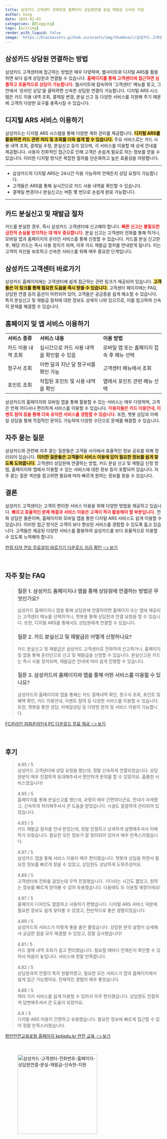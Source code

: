 ```yaml
---
title: 삼성카드 고객센터 전화번호 홈페이지 상담원연결 분실 재발급 신속한 지원
author: bing
date: 2025-02-03
categories: [Blogging]
tags: [writing]
render_with_liquid: false
image: 'https://blackassets.github.io/assets/img/thumbnail/삼성카드-고객센터-전화번호-홈페이지-상담원연결-분실-재발급-신속한-지원.webp'
---
```



<h2 id='삼성카드 상담원 연결하는 방법'>삼성카드 상담원 연결하는 방법</h2>

<p>삼성카드 고객센터에 접근하는 방법은 매우 다양하며, 웹사이트와 디지털 ARS를 활용하면 보다 쉽게 상담원과 연결될 수 있습니다. <b><span style="color: #ee2323;">홈페이지를 통해 고객센터에 접근하면 심플하고 효율적으로 상담이 가능합니다.</span></b> 웹사이트에 접속하여 '고객센터' 메뉴를 찾고, 그 안에서 '온라인 상담'을 클릭하면 신속한 상담원 연결이 가능합니다. 디지털 ARS 시스템은 카드 이용 내역 조회, 결제일 변경, 분실 신고 등 다양한 서비스를 지원해 주기 때문에 고객의 다양한 요구를 충족시킬 수 있습니다.</p>

<h2 id='디지털 ARS 서비스 이용하기'>디지털 ARS 서비스 이용하기</h2>

<p>삼성카드는 디지털 ARS 시스템을 통해 다양한 계좌 관리를 제공합니다. <b><span style="background-color: #ffe066;">디지털 ARS를 활용하면 카드 관련 처리 및 조회를 더욱 쉽게 할 수 있습니다.</span></b> 주요 서비스로는 카드 사용 내역 조회, 결제일 수정, 분실신고 등이 있으며, 각 서비스를 이용할 때 상세 안내를 제공합니다. 사용자 친화적인 접근으로 인해 고객은 손쉽게 필요로 하는 정보를 얻을 수 있습니다. 이러한 디지털 방식은 복잡한 절차를 단순화하고 높은 효율성을 자랑합니다.</p>

<hr />

<ul>
    <li>삼성카드의 디지털 ARS는 24시간 이용 가능하여 언제든지 상담 요청이 가능합니다.</li>
    <li>고객들은 ARS를 통해 실시간으로 카드 사용 내역을 확인할 수 있습니다.</li>
    <li>결제일 변경이나 분실신고는 버튼 몇 번으로 손쉽게 완료 가능합니다.</li>
</ul>

<hr />

<h2 id='카드 분실신고 및 재발급 절차'>카드 분실신고 및 재발급 절차</h2>

<p>카드를 분실한 경우, 즉시 삼성카드 고객센터에 신고해야 합니다. <b><span style="color: #ee2323;">빠른 신고는 불필요한 금전적 손실을 방지하는 데 매우 중요합니다.</span></b> 분실 신고는 고객센터 전화를 통해 하거나, 모바일 앱과 홈페이지의 온라인 서비스를 통해 신청할 수 있습니다. 카드를 분실 신고한 후, 해당 카드는 즉시 사용 정지가 되며, 이후 카드 재발급 절차를 안내받게 됩니다. 이는 고객의 자산을 보호하고 신속한 서비스를 위해 매우 중요한 단계입니다.</p>

<h2 id='삼성카드 고객센터 바로가기'>삼성카드 고객센터 바로가기</h2>

<p>삼성카드 홈페이지에는 고객센터에 쉽게 접근하는 관련 링크가 제공되어 있습니다. <b><span style="background-color: #ffe066;">고객들은 이 링크를 통해 필요한 도움을 즉시 받을 수 있습니다.</span></b> 고객센터 페이지에는 FAQ, 상담원 연결 등의 옵션이 마련되어 있어, 고객들은 궁금증을 쉽게 해소할 수 있습니다. 특히 분실신고 및 재발급 절차에 대한 정보도 상세히 나와 있으므로, 이를 참고하여 신속히 문제를 해결할 수 있습니다.</p>

<h2 id='홈페이지 및 앱 서비스 이용하기'>홈페이지 및 앱 서비스 이용하기</h2>

<table>
    <tr>
        <td><b>서비스 종류</b></td>
        <td><b>서비스 내용</b></td>
        <td><b>이용 방법</b></td>
    </tr>
    <tr>
        <td>카드 이용 내역 조회</td>
        <td>실시간으로 카드 사용 내역을 확인할 수 있음</td>
        <td>모바일 앱 또는 홈페이지 접속 후 메뉴 선택</td>
    </tr>
    <tr>
        <td>청구서 조회</td>
        <td>이번 달과 지난 달 청구서를 확인 가능</td>
        <td>고객센터 메뉴에서 조회</td>
    </tr>
    <tr>
        <td>포인트 조회</td>
        <td>적립된 포인트 및 사용 내역을 확인</td>
        <td>앱에서 포인트 관련 메뉴 선택</td>
    </tr>
</table>

<p>삼성카드의 홈페이지와 모바일 앱을 통해 활용할 수 있는 서비스는 매우 다양하며, 고객은 언제 어디서나 편리하게 서비스를 이용할 수 있습니다. <b><span style="color: #ee2323;">이용자들은 카드 이용안내, 이벤트 참여 등을 통해 더욱 유익한 서비스를 경험할 수 있습니다.</span></b> 또한, 챗봇 상담과 이메일 상담을 통해 직접적인 문의도 가능하여 다양한 수단으로 문제를 해결할 수 있습니다.</p>

<h2 id='자주 묻는 질문'>자주 묻는 질문</h2>

<p>삼성카드와 관련해 자주 묻는 질문들은 고객들 사이에서 효율적인 정보 공유를 위해 정리되어 있습니다. <b><span style="background-color: #ffe066;">이러한 질문들은 고객들이 서비스 이용에 있어 필요한 정보를 쉽게 찾도록 도와줍니다.</span></b> 고객센터 상담원에 연결하는 방법, 카드 분실 신고 및 재발급 신청 방법, 홈페이지와 앱에서 이용할 수 있는 서비스에 대한 정보 등이 포함되어 있습니다. 자주 묻는 질문 섹션을 참고하면 필요에 따라 빠르게 원하는 정보를 찾을 수 있습니다.</p>

<h2 id='결론'>결론</h2>

<p>삼성카드 고객센터는 고객의 편리한 서비스 이용을 위해 다양한 방법을 제공하고 있습니다. <b><span style="color: #ee2323;">빠르고 효율적인 문제 해결과 서비스 이용은 고객이 적극 활용해야 할 부분입니다.</span></b> 전화 상담은 물론이며, 홈페이지와 모바일 앱을 통한 디지털 ARS 서비스도 쉽게 이용할 수 있습니다. 이러한 접근 방식은 고객이 보다 향상된 서비스를 경험할 수 있도록 돕고 있습니다. 고객들은 제공된 다양한 서비스를 활용하여 삼성카드를 보다 효율적으로 이용할 수 있도록 노력해야 합니다.</p>


<p><a class="click-button" title="한컴 타자 연습 무료설치 바로가기 다운로드 지금 확인" href="https://blackassets.github.io/posts/%ED%95%9C%EC%BB%B4-%ED%83%80%EC%9E%90-%EC%97%B0%EC%8A%B5-%EB%AC%B4%EB%A3%8C%EC%84%A4%EC%B9%98-%EB%B0%94%EB%A1%9C%EA%B0%80%EA%B8%B0-%EB%8B%A4%EC%9A%B4%EB%A1%9C%EB%93%9C-%EC%A7%80%EA%B8%88-%ED%99%95%EC%9D%B8/" rel="dofollow">한컴 타자 연습 무료설치 바로가기 다운로드 지금 확인 👈 보기</a></p><br>
<h2 id='자주_찾는_FAQ'>자주 찾는 FAQ</h2>
<div itemscope="" itemtype="https://schema.org/FAQPage"> 
<blockquote> 
<div itemscope="" itemprop="mainEntity" itemtype="https://schema.org/Question"> 
<h3 itemprop="name">질문 1. 삼성카드 홈페이지나 앱을 통해 상담원에 연결하는 방법은 무엇인가요?</h3> 
<div itemscope="" itemprop="acceptedAnswer" itemtype="https://schema.org/Answer"> 
<span itemprop="text"> 
<p>삼성카드 홈페이지나 앱을 통해 상담원에 연결하려면 홈페이지 또는 앱에 제공되는 고객센터 메뉴를 선택하거나, 챗봇을 통해 상담원과 연결 요청을 할 수 있습니다. 또한, 디지털 ARS를 통해서도 상담원에게 연결할 수 있습니다.</p> 
</span> 
</div> 
</div> 

<div itemscope="" itemprop="mainEntity" itemtype="https://schema.org/Question"> 
<h3 itemprop="name">질문 2. 카드 분실신고 및 재발급은 어떻게 신청하나요?</h3> 
<div itemscope="" itemprop="acceptedAnswer" itemtype="https://schema.org/Answer"> 
<span itemprop="text"> 
<p>카드 분실신고 및 재발급은 삼성카드 고객센터로 전화하여 신고하거나, 홈페이지 및 앱을 통해 온라인으로 신고 및 재발급을 신청할 수 있습니다. 분실신고된 카드는 즉시 사용 정지되며, 재발급은 안내에 따라 쉽게 진행할 수 있습니다.</p> 
</span> 
</div> 
</div> 

<div itemscope="" itemprop="mainEntity" itemtype="https://schema.org/Question"> 
<h3 itemprop="name">질문 3. 삼성카드의 홈페이지와 앱을 통해 어떤 서비스를 이용할 수 있나요?</h3> 
<div itemscope="" itemprop="acceptedAnswer" itemtype="https://schema.org/Answer"> 
<span itemprop="text"> 
<p>삼성카드의 홈페이지와 앱을 통해는 카드 결제내역 확인, 청구서 조회, 포인트 및 혜택 확인, 카드 이용안내, 이벤트 참여 등 다양한 서비스를 이용할 수 있습니다. 또한, 챗봇을 통한 상담, 이메일상담 등 다양한 문의 및 서비스 이용이 가능합니다.</p> 
</span> 
</div> 
</div> 
</blockquote> 
</div>
<p><a class="click-button" title="FC온라인 피파온라인4 PC 다운로드 무료 제공" href="https://blackassets.github.io/posts/FC%EC%98%A8%EB%9D%BC%EC%9D%B8-%ED%94%BC%ED%8C%8C%EC%98%A8%EB%9D%BC%EC%9D%B84-PC-%EB%8B%A4%EC%9A%B4%EB%A1%9C%EB%93%9C-%EB%AC%B4%EB%A3%8C-%EC%A0%9C%EA%B3%B5/" rel="dofollow">FC온라인 피파온라인4 PC 다운로드 무료 제공 👈 보기</a></p><br>
<h2 id='후기'>후기</h2>
<div itemscope itemtype="https://schema.org/Product">
  <blockquote>
  <div itemprop="review" itemscope itemtype="https://schema.org/Review">
      <div itemprop="reviewRating" itemscope itemtype="https://schema.org/Rating"> <span itemprop="ratingValue">4.95</span> / <span itemprop="bestRating">5</span> </div>
      <span itemprop="reviewBody">삼성카드 고객센터에 상담 요청을 했는데, 정말 신속하게 연결되었습니다. 상담원분이 매우 친절하게 응대해주셔서 편안하게 문의를 할 수 있었어요. 훌륭한 서비스였습니다!</span>
  </div>
  <br>
  <div itemprop="review" itemscope itemtype="https://schema.org/Review">
      <div itemprop="reviewRating" itemscope itemtype="https://schema.org/Rating"> <span itemprop="ratingValue">4.95</span> / <span itemprop="bestRating">5</span> </div>
      <span itemprop="reviewBody">홈페이지를 통해 분실신고를 했는데, 과정이 매우 간편하더군요. 안내가 자세했고, 신속하게 처리해주셔서 큰 도움을 받았습니다. 시설도 깔끔하게 관리되어 있었습니다.</span>
  </div>
  <br>
  <div itemprop="review" itemscope itemtype="https://schema.org/Review">
      <div itemprop="reviewRating" itemscope itemtype="https://schema.org/Rating"> <span itemprop="ratingValue">4.83</span> / <span itemprop="bestRating">5</span> </div>
      <span itemprop="reviewBody">카드 재발급 절차를 안내 받았는데, 정말 친절하고 상세하게 설명해주셔서 이해하기 쉬웠습니다. 필요한 모든 정보가 잘 정리되어 있어서 매우 만족스러웠습니다.</span>
  </div>
  <br>
  <div itemprop="review" itemscope itemtype="https://schema.org/Review">
      <div itemprop="reviewRating" itemscope itemtype="https://schema.org/Rating"> <span itemprop="ratingValue">4.97</span> / <span itemprop="bestRating">5</span> </div>
      <span itemprop="reviewBody">삼성카드 앱을 통해 서비스 이용이 매우 편리했습니다. 챗봇과 상담을 하면서 필요한 정보를 빠르게 찾을 수 있었고, 상담원도 상냥하게 도와주셨어요.</span>
  </div>
  <br>
  <div itemprop="review" itemscope itemtype="https://schema.org/Review">
      <div itemprop="reviewRating" itemscope itemtype="https://schema.org/Rating"> <span itemprop="ratingValue">4.89</span> / <span itemprop="bestRating">5</span> </div>
      <span itemprop="reviewBody">고객센터에 전화를 걸었는데 무척 친절했습니다. 기다리는 시간도 짧았고, 원하는 정보를 빠르게 받아볼 수 있어 유용했습니다. 다음에도 또 이용할 예정이에요!</span>
  </div>
  <br>
  <div itemprop="review" itemscope itemtype="https://schema.org/Review">
      <div itemprop="reviewRating" itemscope itemtype="https://schema.org/Rating"> <span itemprop="ratingValue">4.97</span> / <span itemprop="bestRating">5</span> </div>
      <span itemprop="reviewBody">홈페이지 디자인도 깔끔하고 사용하기 편했습니다. 디지털 ARS 서비스 덕분에 필요한 정보도 쉽게 찾아볼 수 있었고, 전반적으로 좋은 경험이었습니다.</span>
  </div>
  <br>
  <div itemprop="review" itemscope itemtype="https://schema.org/Review">
      <div itemprop="reviewRating" itemscope itemtype="https://schema.org/Rating"> <span itemprop="ratingValue">4.89</span> / <span itemprop="bestRating">5</span> </div>
      <span itemprop="reviewBody">삼성카드의 서비스가 이렇게 좋을 줄은 몰랐습니다. 상담원 분의 설명이 상세해서 궁금한 점을 모두 해결할 수 있었고, 정말 감사했습니다!</span>
  </div>
  <br>
  <div itemprop="review" itemscope itemtype="https://schema.org/Review">
      <div itemprop="reviewRating" itemscope itemtype="https://schema.org/Rating"> <span itemprop="ratingValue">4.81</span> / <span itemprop="bestRating">5</span> </div>
      <span itemprop="reviewBody">카드 결제 내역 조회가 쉽고 편리했습니다. 필요할 때마다 언제든지 확인할 수 있어서 마음이 놓입니다. 서비스에 정말 만족합니다.</span>
  </div>
  <br>
  <div itemprop="review" itemscope itemtype="https://schema.org/Review">
      <div itemprop="reviewRating" itemscope itemtype="https://schema.org/Rating"> <span itemprop="ratingValue">4.82</span> / <span itemprop="bestRating">5</span> </div>
      <span itemprop="reviewBody">상담원과의 연결이 특히 원활하였고, 필요한 모든 서비스가 앱과 홈페이지에서 쉽게 접근 가능했어요. 전체적인 경험이 매우 좋았습니다.</span>
  </div>
  <br>
  <div itemprop="review" itemscope itemtype="https://schema.org/Review">
      <div itemprop="reviewRating" itemscope itemtype="https://schema.org/Rating"> <span itemprop="ratingValue">4.86</span> / <span itemprop="bestRating">5</span> </div>
      <span itemprop="reviewBody">여러 가지 서비스를 쉽게 이용할 수 있어서 아주 편리했습니다. 상담원도 친절하게 답변해주셔서 큰 도움이 되었어요.</span>
  </div>
  <br>
  <div itemprop="review" itemscope itemtype="https://schema.org/Review">
      <div itemprop="reviewRating" itemscope itemtype="https://schema.org/Rating"> <span itemprop="ratingValue">4.9</span> / <span itemprop="bestRating">5</span> </div>
      <span itemprop="reviewBody">디지털 ARS 이용이 간편하고 유용했습니다. 필요한 정보에 빠르게 접근할 수 있어 정말 만족스러웠습니다.</span>
  </div>
  </blockquote>
</div>
<p><a class="click-button" title="항만안전교육포털 홈페이지 kptiedu.kr 안전 교육" href="https://blackassets.github.io/posts/%ED%95%AD%EB%A7%8C%EC%95%88%EC%A0%84%EA%B5%90%EC%9C%A1%ED%8F%AC%ED%84%B8-%ED%99%88%ED%8E%98%EC%9D%B4%EC%A7%80-kptiedu.kr-%EC%95%88%EC%A0%84-%EA%B5%90%EC%9C%A1/" rel="dofollow">항만안전교육포털 홈페이지 kptiedu.kr 안전 교육 👈 보기</a></p><br>
<figure class="image"><img src="https://blackassets.github.io/assets/img/thumbnail/삼성카드-고객센터-전화번호-홈페이지-상담원연결-분실-재발급-신속한-지원.webp" alt="삼성카드-고객센터-전화번호-홈페이지-상담원연결-분실-재발급-신속한-지원" width="256" height="256"></figure>